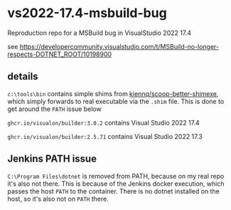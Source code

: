 # vs2022-17.4-msbuild-bug

Reproduction repo for a MSBuild bug in VisualStudio 2022 17.4


see https://developercommunity.visualstudio.com/t/MSBuild-no-longer-respects-DOTNET_ROOT/10198900

## details

`c:\tools\bin` contains simple shims from [kiennq/scoop-better-shimexe](https://github.com/kiennq/scoop-better-shimexe), which simply forwards to real executable via the `.shim` file.
This is done to get around the `PATH` issue below


`ghcr.io/visualon/builder:3.0.2` contains Visual Studio 2022 17.4

`ghcr.io/visualon/builder:2.5.71` contains Visual Studio 2022 17.3

## Jenkins PATH issue

`C:\Program Files\dotnet` is removed from PATH, because on my real repo it's also not there.
This is because of the Jenkins docker execution, which passes the host `PATH` to the container.
There is no dotnet installed on the host, so it's also not on `PATH` there.